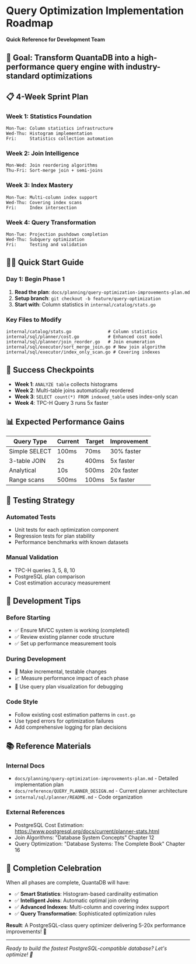 # Query Optimization Implementation Roadmap

**Quick Reference for Development Team**

## 🎯 **Goal**: Transform QuantaDB into a high-performance query engine with industry-standard optimizations

## 📋 **4-Week Sprint Plan**

### **Week 1: Statistics Foundation**
```
Mon-Tue: Column statistics infrastructure
Wed-Thu: Histogram implementation  
Fri:     Statistics collection automation
```

### **Week 2: Join Intelligence** 
```
Mon-Wed: Join reordering algorithms
Thu-Fri: Sort-merge join + semi-joins
```

### **Week 3: Index Mastery**
```
Mon-Tue: Multi-column index support
Wed-Thu: Covering index scans
Fri:     Index intersection
```

### **Week 4: Query Transformation**
```
Mon-Tue: Projection pushdown completion
Wed-Thu: Subquery optimization
Fri:     Testing and validation
```

## 🏃‍♂️ **Quick Start Guide**

### Day 1: Begin Phase 1
1. **Read the plan**: `docs/planning/query-optimization-improvements-plan.md`
2. **Setup branch**: `git checkout -b feature/query-optimization`
3. **Start with**: Column statistics in `internal/catalog/stats.go`

### Key Files to Modify
```
internal/catalog/stats.go              # Column statistics
internal/sql/planner/cost.go           # Enhanced cost model  
internal/sql/planner/join_reorder.go   # Join enumeration
internal/sql/executor/sort_merge_join.go # New join algorithm
internal/sql/executor/index_only_scan.go # Covering indexes
```

## 🎯 **Success Checkpoints**

- **Week 1**: `ANALYZE table` collects histograms
- **Week 2**: Multi-table joins automatically reordered
- **Week 3**: `SELECT count(*) FROM indexed_table` uses index-only scan
- **Week 4**: TPC-H Query 3 runs 5x faster

## 📊 **Expected Performance Gains**

| Query Type | Current | Target | Improvement |
|------------|---------|--------|-------------|
| Simple SELECT | 100ms | 70ms | 30% faster |
| 3-table JOIN | 2s | 400ms | 5x faster |
| Analytical | 10s | 500ms | 20x faster |
| Range scans | 500ms | 100ms | 5x faster |

## 🔬 **Testing Strategy**

### Automated Tests
- Unit tests for each optimization component
- Regression tests for plan stability
- Performance benchmarks with known datasets

### Manual Validation  
- TPC-H queries 3, 5, 8, 10
- PostgreSQL plan comparison
- Cost estimation accuracy measurement

## 🚀 **Development Tips**

### Before Starting
- ✅ Ensure MVCC system is working (completed)
- ✅ Review existing planner code structure
- ✅ Set up performance measurement tools

### During Development
- 🔄 Make incremental, testable changes
- 📈 Measure performance impact of each phase
- 🐛 Use query plan visualization for debugging

### Code Style
- Follow existing cost estimation patterns in `cost.go`
- Use typed errors for optimization failures
- Add comprehensive logging for plan decisions

## 📚 **Reference Materials**

### Internal Docs
- `docs/planning/query-optimization-improvements-plan.md` - Detailed implementation plan
- `docs/reference/QUERY_PLANNER_DESIGN.md` - Current planner architecture
- `internal/sql/planner/README.md` - Code organization

### External References
- PostgreSQL Cost Estimation: https://www.postgresql.org/docs/current/planner-stats.html
- Join Algorithms: "Database System Concepts" Chapter 12
- Query Optimization: "Database Systems: The Complete Book" Chapter 16

## 🎉 **Completion Celebration**

When all phases are complete, QuantaDB will have:
- ✅ **Smart Statistics**: Histogram-based cardinality estimation
- ✅ **Intelligent Joins**: Automatic optimal join ordering  
- ✅ **Advanced Indexes**: Multi-column and covering index support
- ✅ **Query Transformation**: Sophisticated optimization rules

**Result**: A PostgreSQL-class query optimizer delivering 5-20x performance improvements! 🚀

---
*Ready to build the fastest PostgreSQL-compatible database? Let's optimize! 💪*